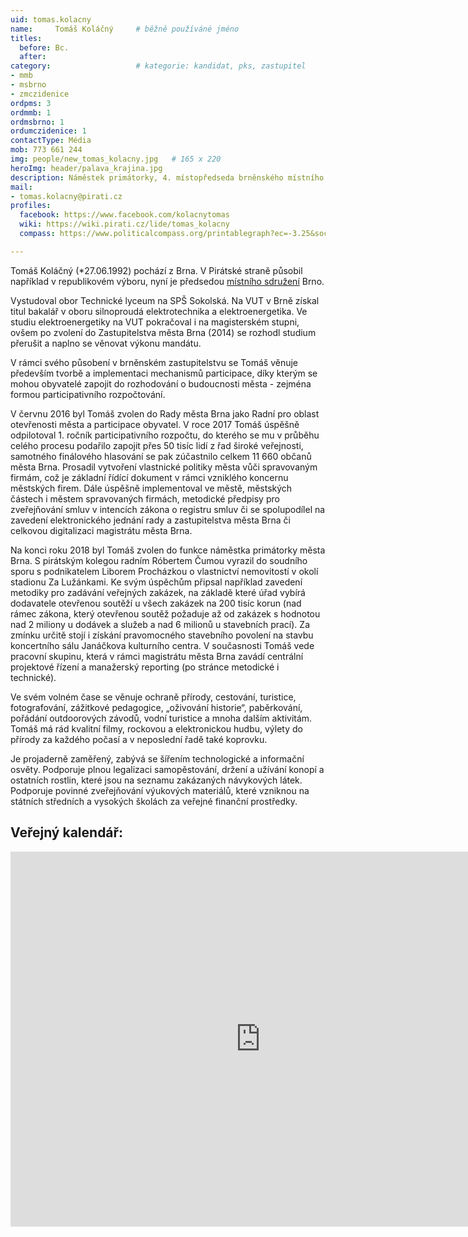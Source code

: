 ```yaml
---
uid: tomas.kolacny
name:     Tomáš Koláčný  	# běžně používáné jméno
titles:
  before: Bc. 
  after:
category:                 	# kategorie: kandidat, pks, zastupitel
- mmb
- msbrno
- zmczidenice
ordpms: 3
ordmmb: 1
ordmsbrno: 1
ordumczidenice: 1
contactType: Média
mob: 773 661 244
img: people/new_tomas_kolacny.jpg   # 165 x 220
heroImg: header/palava_krajina.jpg
description: Náměstek primátorky, 4. místopředseda brněnského místního sdružení  # kratký popis, max 160 znaků
mail:
- tomas.kolacny@pirati.cz
profiles:
  facebook: https://www.facebook.com/kolacnytomas
  wiki: https://wiki.pirati.cz/lide/tomas_kolacny
  compass: https://www.politicalcompass.org/printablegraph?ec=-3.25&soc=-4.62

---
```


Tomáš Koláčný (*27.06.1992) pochází z Brna. V Pirátské straně působil například v republikovém výboru, nyní je předsedou [místního sdružení](https://wiki.pirati.cz/regiony/jiznimorava/brno/start) Brno. 

Vystudoval obor Technické lyceum na SPŠ Sokolská. Na VUT v Brně získal titul bakalář v oboru silnoproudá elektrotechnika a elektroenergetika. Ve studiu elektroenergetiky na VUT pokračoval i na magisterském stupni, ovšem po zvolení do Zastupitelstva města Brna (2014) se rozhodl studium přerušit a naplno se věnovat výkonu mandátu.

V rámci svého působení v brněnském zastupitelstvu se Tomáš věnuje především tvorbě a implementaci mechanismů participace, díky kterým se mohou obyvatelé zapojit do rozhodování o budoucnosti města - zejména formou participativního rozpočtování. 

V červnu 2016 byl Tomáš zvolen do Rady města Brna jako Radní pro oblast otevřenosti města a participace obyvatel. V roce 2017 Tomáš úspěšně odpilotoval 1. ročník participativního rozpočtu, do kterého se mu v průběhu celého procesu podařilo zapojit přes 50 tisíc lidí z řad široké veřejnosti, samotného finálového hlasování se pak zúčastnilo celkem 11 660 občanů města Brna. Prosadil vytvoření vlastnické politiky města vůči spravovaným firmám, což je základní řídící dokument v rámci vzniklého koncernu městských firem. Dále úspěšně implementoval ve městě, městských částech i městem spravovaných firmách, metodické předpisy pro zveřejňování smluv v intencích zákona o registru smluv či se spolupodílel na zavedení elektronického jednání rady a zastupitelstva města Brna či celkovou digitalizaci magistrátu města Brna. 

Na konci roku 2018 byl Tomáš zvolen do funkce náměstka primátorky města Brna. S pirátským kolegou radním Róbertem Čumou vyrazil do soudního sporu s podnikatelem Liborem Procházkou o vlastnictví nemovitostí v okolí stadionu Za Lužánkami. Ke svým úspěchům připsal například zavedení metodiky pro zadávání veřejných zakázek, na základě které úřad vybírá dodavatele otevřenou soutěží u všech zakázek na 200 tisíc korun (nad rámec zákona, který otevřenou soutěž požaduje až od zakázek s hodnotou nad 2 miliony u dodávek a služeb a nad 6 milionů u stavebních prací). Za zmínku určitě stojí i získání pravomocného stavebního povolení na stavbu koncertního sálu Janáčkova kulturního centra.  V současnosti Tomáš vede pracovní skupinu, která v rámci magistrátu města Brna zavádí centrální projektové řízení a manažerský reporting (po stránce metodické i technické).  

Ve svém volném čase se věnuje ochraně přírody, cestování, turistice, fotografování, zážitkové pedagogice, „oživování historie“, paběrkování, pořádání outdoorových závodů, vodní turistice a mnoha dalším aktivitám. Tomáš má rád kvalitní filmy, rockovou a elektronickou hudbu, výlety do přírody za každého počasí a v neposlední řadě také koprovku.

Je projaderně zaměřený, zabývá se šířením technologické a informační osvěty. Podporuje plnou legalizaci samopěstování, držení a užívání konopí a ostatních rostlin, které jsou na seznamu zakázaných návykových látek. Podporuje povinné zveřejňování výukových materiálů, které vzniknou na státních středních a vysokých školách za veřejné finanční prostředky.

## Veřejný kalendář:

<iframe src="https://calendar.google.com/calendar/embed?src=48j1q03ib8sslq1go8tst0v2oo%40group.calendar.google.com&ctz=Europe%2FPrague" style="border: 0" width="800" height="600" frameborder="0" scrolling="no"></iframe>
